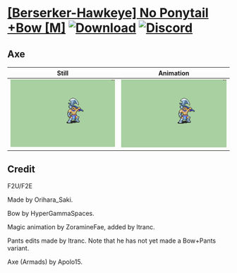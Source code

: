 # [\[Berserker-Hawkeye\] No Ponytail +Bow \[M\]](./) [![Download](https://img.shields.io/badge/Download--red?style=social&logo=github)](https://minhaskamal.github.io/DownGit/#/home?url=https://github.com/Klokinator/FE-Repo/tree/main/Battle%20Animations%2FInfantry%20-%20(Axe)%20Brigs%2C%20Pirates%2C%20Zerkers%2F%5BBerserker-Hawkeye%5D%20No%20Ponytail%20%2BBow%20%5BM%5D%2F3.%20Axe) [![Discord](https://img.shields.io/badge/Discord--blue?style=social&logo=discord)](https://discord.gg/C7VNGnyTPA)

## Axe

| Still | Animation |
| :---: | :-------: |
| ![Axe still](./Axe_000.png) | ![Axe](./Axe.gif) |

## Credit

F2U/F2E

Made by Orihara_Saki.

Bow by HyperGammaSpaces.

Magic animation by ZoramineFae, added by ltranc.

Pants edits made by ltranc. Note that he has not yet made a Bow+Pants variant.

Axe (Armads) by Apolo15.
